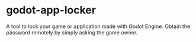 # godot-app-locker
A tool to lock your game or application made with Godot Engine. Obtain the password remotely by simply asking the game owner.
